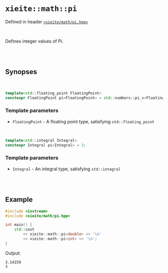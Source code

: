 # `xieite::math::pi`
Defined in header [`<xieite/math/pi.hpp>`](https://github.com/Eczbek/xieite/tree/main/include/xieite/math/pi.hpp)

<br/>

Defines integer values of Pi.

<br/><br/>

## Synopses

<br/>

```cpp
template<std::floating_point FloatingPoint>
constexpr FloatingPoint pi<FloatingPoint> = std::numbers::pi_v<FloatingPoint>;
```
### Template parameters
- `FloatingPoint` - A floating point type, satisfying `std::floating_point`

<br/>

```cpp
template<std::integral Integral>
constexpr Integral pi<Integral> = 3;
```
### Template parameters
- `Integral` - An integral type, satisfying `std::integral`

<br/><br/>

## Example
```cpp
#include <iostream>
#include <xieite/math/pi.hpp>

int main() {
	std::cout
		<< xieite::math::pi<double> << '\n'
		<< xieite::math::pi<int> << '\n';
}
```
Output:
```
3.14159
3
```
